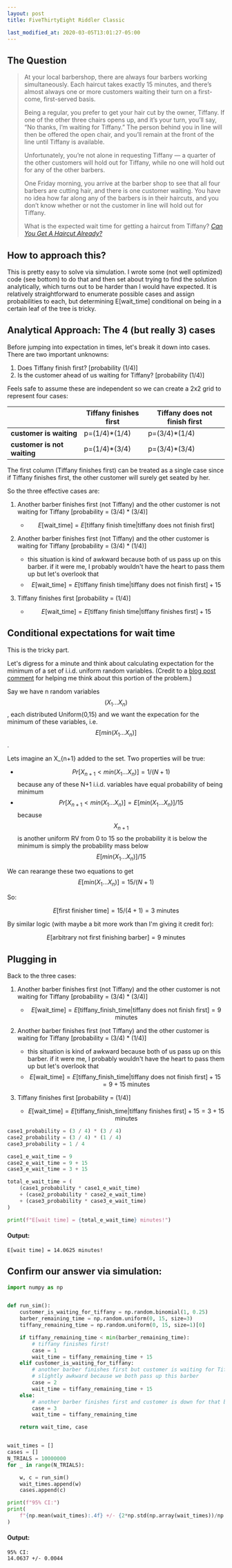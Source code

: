 ```yaml
---
layout: post
title: FiveThirtyEight Riddler Classic

last_modified_at: 2020-03-05T13:01:27-05:00
---
```




## The Question
> At your local barbershop, there are always four barbers working simultaneously. Each haircut takes exactly 15 minutes, and there’s almost always one or more customers waiting their turn on a first-come, first-served basis.
>
> Being a regular, you prefer to get your hair cut by the owner, Tiffany. If one of the other three chairs opens up, and it’s your turn, you’ll say, “No thanks, I’m waiting for Tiffany.” The person behind you in line will then be offered the open chair, and you’ll remain at the front of the line until Tiffany is available.
>
> Unfortunately, you’re not alone in requesting Tiffany — a quarter of the other customers will hold out for Tiffany, while no one will hold out for any of the other barbers.
>
> One Friday morning, you arrive at the barber shop to see that all four barbers are cutting hair, and there is one customer waiting. You have no idea how far along any of the barbers is in their haircuts, and you don’t know whether or not the customer in line will hold out for Tiffany.
>
> What is the expected wait time for getting a haircut from Tiffany?
> <cite><a href="https://fivethirtyeight.com/features/can-you-get-a-haircut-already/">Can You Get A Haircut Already?</a></cite>

## How to approach this?
This is pretty easy to solve via simulation. I wrote some (not well optimized) code (see bottom) to do that and then set about trying to find the solution analytically, which turns out to be harder than I would have expected. It is relatively straightforward to enumerate possible cases and assign probabilities to each, but determining E[wait_time] conditional on being in a certain leaf of the tree is tricky.

## Analytical Approach: The 4 (but really 3) cases
Before jumping into expectation in times, let's break it down into cases. There are two important unknowns:

1. Does Tiffany finish first? [probability (1/4)]
2. Is the customer ahead of us waiting for Tiffany? [probability (1/4)]

Feels safe to assume these are independent so we can create a 2x2 grid to represent four cases:

|                         	    | Tiffany finishes first 	| Tiffany does not finish first 	|
|-------------------------	    |------------------------	|-------------------------------	|
| **customer is waiting**     	| p=(1/4)*(1/4)         	| p=(3/4)*(1/4)               	|
| **customer is not waiting** 	| p=(1/4)*(3/4)         	| p=(3/4)*(3/4)               	|


The first column (Tiffany finishes first) can be treated as a single case since if Tiffany finishes first, the other customer will surely get seated by her.

So the three effective cases are:

1. Another barber finishes first (not Tiffany) and the other customer is not waiting for Tiffany [probability = (3/4) * (3/4)]
    * $$E[\text{wait_time}] = E[\text{tiffany finish time} | \text{tiffany does not finish first}] $$

2. Another barber finishes first (not Tiffany) and the other customer is waiting for Tiffany [probability = (3/4) * (1/4)]
    * this situation is kind of awkward because both of us pass up on this barber. if it were me, I probably wouldn't have the heart to pass them up but let's overlook that
    * $$E[\text{wait_time}] = E[\text{tiffany finish time} | \text{tiffany does not finish first}] + 15 $$

3. Tiffany finishes first [probability = (1/4)]
    * $$E[\text{wait_time}] = E[\text{tiffany finish time} | \text{tiffany finishes first}] + 15 $$


## Conditional expectations for wait time
This is the tricky part.

Let's digress for a minute and think about calculating expectation for the minimum of a set of i.i.d. uniform random variables. (Credit to a [blog post comment](https://danieltakeshi.github.io/2016/09/25/the-expectation-of-the-minimum-of-iid-uniform-random-variables/) for helping me think about this portion of the problem.)

Say we have n random variables $$(X_1 ... X_n)$$, each distributed Uniform(0,15) and we want the expecation for the minimum of these variables, i.e. $$E[ min(X_1 ... X_n) ]$$.

Lets imagine an X_{n+1} added to the set. Two properties will be true: 
* $$Pr[X_{n+1} < min(X_1 ... X_n)] = 1/(N+1)$$ because any of these N+1 i.i.d. variables have equal probability of being minimum
* $$Pr[X_{n+1} < min(X_1 ... X_n)] = E[ min(X_1 ... X_n) ] / 15$$ because $$X_{n+1}$$ is another uniform RV from 0 to 15 so the probability it is below the minimum is simply the probability mass below $$E[ min(X_1 ... X_n) ] / 15$$

We can rearange these two equations to get $$E[ min(X_1 ... X_n) ] = 15/(N+1)$$

So:

$$E[\text{first finisher time}] = 15/(4+1) = 3\text{ minutes}$$

By similar logic (with maybe a bit more work than I'm giving it credit for):

$$E[\text{arbitrary not first finishing barber}] = 9\text{ minutes}$$

## Plugging in

Back to the three cases:
1. Another barber finishes first (not Tiffany) and the other customer is not waiting for Tiffany [probability = (3/4) * (3/4)]
    * $$E[\text{wait_time}] = E[\text{tiffany_finish_time} | \text{tiffany does not finish first}] = 9\text{ minutes} $$

2. Another barber finishes first (not Tiffany) and the other customer is waiting for Tiffany [probability = (3/4) * (1/4)]
    * this situation is kind of awkward because both of us pass up on this barber. if it were me, I probably wouldn't have the heart to pass them up but let's overlook that
    * $$E[\text{wait_time}] = E[\text{tiffany_finish_time} | \text{tiffany does not finish first}] + 15 = 9+15\text{ minutes} $$

3. Tiffany finishes first [probability = (1/4)]
    * $$E[\text{wait_time}] = E[\text{tiffany_finish_time} | \text{tiffany finishes first}] + 15 = 3+15\text{ minutes} $$


```python
case1_probability = (3 / 4) * (3 / 4)
case2_probability = (3 / 4) * (1 / 4)
case3_probability = 1 / 4

case1_e_wait_time = 9
case2_e_wait_time = 9 + 15
case3_e_wait_time = 3 + 15

total_e_wait_time = (
    (case1_probability * case1_e_wait_time)
    + (case2_probability * case2_e_wait_time)
    + (case3_probability * case3_e_wait_time)
)

print(f"E[wait time] = {total_e_wait_time} minutes!")
```

#### Output:
```
E[wait time] = 14.0625 minutes!
```

## Confirm our answer via simulation:

```python
import numpy as np


def run_sim():
    customer_is_waiting_for_tiffany = np.random.binomial(1, 0.25)
    barber_remaining_time = np.random.uniform(0, 15, size=3)
    tiffany_remaining_time = np.random.uniform(0, 15, size=1)[0]

    if tiffany_remaining_time < min(barber_remaining_time):
        # tiffany finishes first!
        case = 1
        wait_time = tiffany_remaining_time + 15
    elif customer_is_waiting_for_tiffany:
        # another barber finishes first but customer is waiting for Tiffany!
        # slightly awkward because we both pass up this barber
        case = 2
        wait_time = tiffany_remaining_time + 15
    else:
        # another barber finishes first and customer is down for that barber!
        case = 3
        wait_time = tiffany_remaining_time

    return wait_time, case


wait_times = []
cases = []
N_TRIALS = 10000000
for _ in range(N_TRIALS):

    w, c = run_sim()
    wait_times.append(w)
    cases.append(c)

print(f"95% CI:")
print(
    f"{np.mean(wait_times):.4f} +/- {2*np.std(np.array(wait_times))/np.sqrt(len(wait_times)) :.4f}"
)
```

#### Output:
```
95% CI:
14.0637 +/- 0.0044
```
